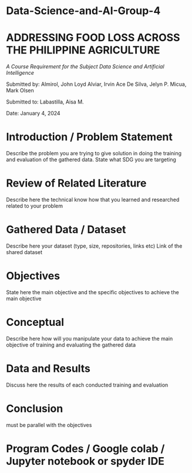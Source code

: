 # Data-Science-and-AI-Group-4

# ADDRESSING FOOD LOSS ACROSS THE PHILIPPINE AGRICULTURE

*A Course Requirement for the Subject Data Science and Artificial Intelligence*

Submitted by: Almirol, John Loyd
              Alviar, Irvin Ace
              De Silva, Jelyn P.
              Micua, Mark Olsen

Submitted to: Labastilla, Aisa M.

Date: January 4, 2024

# Introduction / Problem Statement
  Describe the problem you are trying to give solution in doing the training and evaluation of the gathered data. State what SDG you are targeting
  
# Review of Related Literature
  Describe here the technical know how that you learned and researched related to your problem
  
# Gathered Data / Dataset 
  Describe here your dataset (type, size, repositories, links etc)
  Link of the shared dataset
  
# Objectives
  State here the main objective and the specific objectives to achieve the main objective
  
# Conceptual
  Describe here how will you manipulate your data to achieve the main objective of training and evaluating the gathered data
  
# Data and Results
  Discuss here the results of each conducted training and evaluation
  
# Conclusion
  must be parallel with the objectives

# Program Codes / Google colab / Jupyter notebook or spyder IDE
